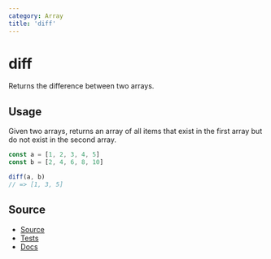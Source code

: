 ```yaml
---
category: Array
title: 'diff'
---
```


# diff

Returns the difference between two arrays.

## Usage

Given two arrays, returns an array of all items that exist in the first array but do not exist in the second array.

```ts
const a = [1, 2, 3, 4, 5]
const b = [2, 4, 6, 8, 10]

diff(a, b)
// => [1, 3, 5]
```

## Source

- [Source](https://github.com/matijaoe/utils/blob/main/packages/package/src/array/diff.ts)
- [Tests](https://github.com/matijaoe/utils/blob/main/packages/package/src/array/diff.test.ts)
- [Docs](https://github.com/matijaoe/utils/blob/main/docs/array/diff.md)

